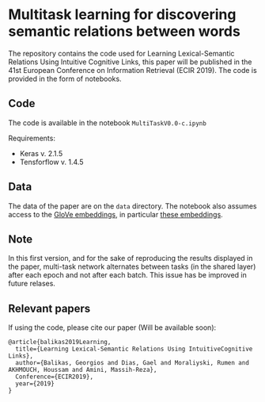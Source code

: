 # Multitask learning for discovering semantic relations between words

The repository contains the code used for Learning Lexical-Semantic Relations Using Intuitive
Cognitive Links, this paper will be published in the 41st European Conference on Information Retrieval (ECIR 2019). The code is provided in the form of notebooks.

## Code 
The code is available in the notebook `MultiTaskV0.0-c.ipynb`

Requirements: 
- Keras v. 2.1.5
- Tensforflow v. 1.4.5 

## Data
The data of the paper are on the `data` directory. The notebook also assumes access to the [GloVe embeddings](https://nlp.stanford.edu/projects/glove/), in particular [these embeddings](http://nlp.stanford.edu/data/glove.6B.zip).

## Note

In this first version, and for the sake of reproducing the results displayed in the paper, multi-task network alternates between tasks (in the shared layer) after each epoch and not after each batch. This issue has be improved in future relases.

## Relevant papers
If using the code, please cite our paper (Will be available soon): 
```
@article{balikas2019Learning,
  title={Learning Lexical-Semantic Relations Using IntuitiveCognitive Links},
  author={Balikas, Georgios and Dias, Gael and Moraliyski, Rumen and AKHMOUCH, Houssam and Amini, Massih-Reza},
  Conference={ECIR2019},
  year={2019}
}
```
